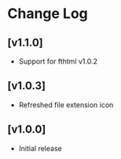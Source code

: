 # Change Log

## [v1.1.0] 
-  Support for fthtml v1.0.2

## [v1.0.3]
-  Refreshed file extension icon

## [v1.0.0]
- Initial release